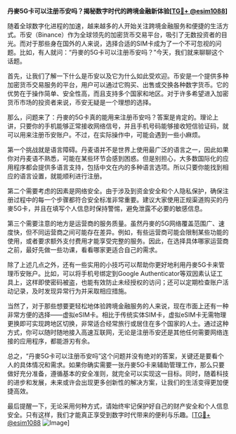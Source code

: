 **丹麥5G卡可以注册币安吗？揭秘数字时代的跨境金融新体验[[TG💪+ @esim1088](https://t.me/s/esim1088)]**

随着全球数字化进程的加速，越来越多的人开始关注跨境金融服务和便捷的生活方式。币安（Binance）作为全球领先的加密货币交易平台，吸引了无数投资者的目光。而对于那些身在国外的人来说，选择合适的SIM卡成为了一个不可忽视的问题。比如，有人就问：“丹麥的5G卡可以注册币安吗？”今天，我们就来聊聊这个话题。

首先，让我们了解一下什么是币安以及它为什么如此受欢迎。币安是一个提供多种加密货币交易服务的平台，用户可以通过它购买、出售或交换各种数字货币。它的优势在于操作简单、安全性高，而且支持多个国家和地区。对于许多希望进入加密货币市场的投资者来说，币安无疑是一个理想的选择。

那么，问题来了：丹麥的5G卡真的能用来注册币安吗？答案是肯定的。理论上讲，只要你的手机能够正常接收网络信号，并且手机号码能够接收短信验证码，就可以用来注册币安账户。不过，在实际操作中，可能会遇到一些小麻烦。

第一个挑战就是语言障碍。丹麦语并不是世界上使用最广泛的语言之一，因此如果你对丹麦语不熟悉，可能在某些环节会感到困惑。但是别担心，大多数国际化的应用程序都会提供多语言支持，包括中文在内的多种语言选项。所以只要你能找到相应的语言设置，就能顺利进行注册。

第二个需要考虑的因素是网络安全。由于涉及到资金安全和个人隐私保护，确保注册过程中的每一个步骤都符合安全标准非常重要。建议大家使用正规渠道购买的丹麥5G卡，并且在填写个人信息时保持警惕，避免泄露不必要的敏感信息。

第三个需要注意的地方是运营商的服务质量。虽然丹麥的5G网络覆盖范围广、速度快，但不同运营商之间可能存在差异。例如，有些运营商可能会限制某些功能的使用，或者要求额外支付费用才能享受完整的服务。因此，在选择具体哪家运营商之前，最好先做一些功课，看看哪家更适合自己的需求。

除了上述几点之外，还有一些实用的小技巧可以帮助你更好地利用丹麥5G卡来管理币安账户。比如，可以将手机号绑定到Google Authenticator等双因素认证工具上，这样即使密码被盗，也能有效防止未经授权的访问；还可以定期检查账户活动记录，及时发现异常行为并采取相应措施。

当然了，对于那些想要更轻松地体验跨境金融服务的人来说，现在市面上还有一种非常方便的选择——虚拟eSIM卡。相比于传统实体SIM卡，虚拟eSIM卡无需物理更换即可实现跨地区切换，非常适合经常旅行或居住在多个国家的人士。通过这种方式，你可以随时随地接入高速互联网，无论是注册币安还是其他任何需要网络连接的应用程序，都能游刃有余。

总之，“丹麥5G卡可以注册币安吗”这个问题并没有绝对的答案，关键还是要看个人的具体情况和需求。如果你确实需要一张丹麥5G卡来辅助管理工作，那么只要做好充分准备，遵循基本的安全准则，就完全可以实现这一目标。同时，随着科技的进步和发展，未来或许会出现更多创新性的解决方案，让我们的生活变得更加便捷高效。

最后提醒一下，无论采用何种方式，请始终牢记保护好自己的财产安全和个人信息安全。只有这样，我们才能真正享受到数字时代带来的便利与乐趣。[[TG💪+ @esim1088](https://t.me/s/esim1088) ![Image](https://i.postimg.cc/4NQfJmqS/Snipaste-2025-05-13-00-14-12.png)]